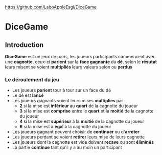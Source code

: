 https://github.com/LaboAppleEsgi/DiceGame
# DiceGame

## Introduction

**DiceGame** est un jeux de paris, les joueurs participants commencent avec une **cagnotte**, ceux-ci **parient** sur la **face gagnante** du **dé**, selon le **résutat** leurs misent se voient **multipliés** leurs valeurs selon  ou **perdus**

### Le déroulement du jeu
* Les joueurs **parient** tour à tour sur un face du dé
* Le dé est **lancé**
* Les joueurs gagnants voient leurs mises **multipliés** par :
    * **2** si la mise est **inférieur** au **quart** de la cagnotte du joueur
    * **3** si la mise est **comprise** entre le **quart** et la **moitié** de la cagnotte du joueur
    * **4** si la mise est **supérieur** à la **moitié** de la cagnotte du joueur
    * **6** si la mise est à **égal** à la cagnotte du joueur
* Les joueurs gagnant peuvent choisir de **continuer** ou d'**arreter**
* Les joueurs perdant se voient **retirer** leurs mise de leurs cagnotte
* Les joueurs dont la cagnotte est vide doivent **recave** ou sont **éliminés**
* La partie **continue** tant qu'il y a au moin un participant
